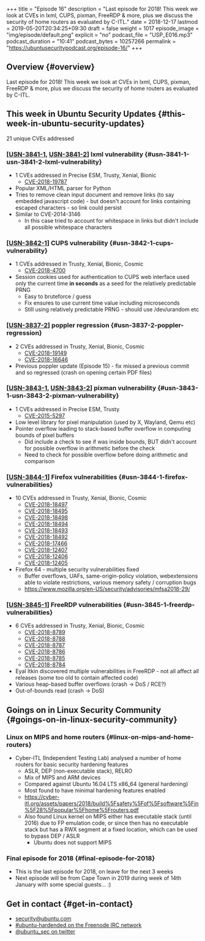 +++
title = "Episode 16"
description = "Last episode for 2018! This week we look at CVEs in lxml, CUPS, pixman, FreeRDP & more, plus we discuss the security of home routers as evaluated by C-ITL."
date = 2018-12-17
lastmod = 2019-05-20T20:34:25+09:30
draft = false
weight = 1017
episode_image = "img/episode/default.png"
explicit = "no"
podcast_file = "USP_E016.mp3"
podcast_duration = "10:41"
podcast_bytes = 10257266
permalink = "https://ubuntusecuritypodcast.org/episode-16/"
+++

## Overview {#overview}

Last episode for 2018! This week we look at CVEs in lxml, CUPS, pixman, FreeRDP & more, plus we discuss the security of home routers as evaluated by C-ITL.


## This week in Ubuntu Security Updates {#this-week-in-ubuntu-security-updates}

21 unique CVEs addressed


### [[USN-3841-1](https://usn.ubuntu.com/3841-1/), [USN-3841-2](https://usn.ubuntu.com/3841-2/)] lxml vulnerability {#usn-3841-1-usn-3841-2-lxml-vulnerability}

-   1 CVEs addressed in Precise ESM, Trusty, Xenial, Bionic
    -   [CVE-2018-19787](https://people.canonical.com/~ubuntu-security/cve/CVE-2018-19787)
-   Popular XML/HTML parser for Python
-   Tries to remove clean input document and remove links (to say embedded
    javascript code) - but doesn't account for links containing escaped
    characters - so link could persist
-   Similar to CVE-2014-3146
    -   In this case tried to account for whitespace in links but didn't include
        all possible whitespace characters


### [[USN-3842-1](https://usn.ubuntu.com/3842-1/)] CUPS vulnerability {#usn-3842-1-cups-vulnerability}

-   1 CVEs addressed in Trusty, Xenial, Bionic, Cosmic
    -   [CVE-2018-4700](https://people.canonical.com/~ubuntu-security/cve/CVE-2018-4700)
-   Session cookies used for authentication to CUPS web interface used only the
    current time **in seconds** as a seed for the relatively predictable PRNG
    -   Easy to bruteforce / guess
    -   Fix ensures to use current time value including microseconds
    -   Still using relatively predictable PRNG - should use /dev/urandom etc


### [[USN-3837-2](https://usn.ubuntu.com/3837-2/)] poppler regression {#usn-3837-2-poppler-regression}

-   2 CVEs addressed in Trusty, Xenial, Bionic, Cosmic
    -   [CVE-2018-19149](https://people.canonical.com/~ubuntu-security/cve/CVE-2018-19149)
    -   [CVE-2018-16646](https://people.canonical.com/~ubuntu-security/cve/CVE-2018-16646)
-   Previous poppler update (Episode 15) - fix missed a previous commit and so
    regressed (crash on opening certain PDF files)


### [[USN-3843-1](https://usn.ubuntu.com/3843-1/), [USN-3843-2](https://usn.ubuntu.com/3843-2/)] pixman vulnerability {#usn-3843-1-usn-3843-2-pixman-vulnerability}

-   1 CVEs addressed in Precise ESM, Trusty
    -   [CVE-2015-5297](https://people.canonical.com/~ubuntu-security/cve/CVE-2015-5297)
-   Low level library for pixel manipulation (used by X, Wayland, Qemu etc)
-   Pointer overflow leading to stack-based buffer overflow in computing bounds of pixel buffers
    -   Did include a check to see if was inside bounds, BUT didn't account for
        possible overflow in arithmetic before the check
    -   Need to check for possible overflow before doing arithmetic and comparison


### [[USN-3844-1](https://usn.ubuntu.com/3844-1/)] Firefox vulnerabilities {#usn-3844-1-firefox-vulnerabilities}

-   10 CVEs addressed in Trusty, Xenial, Bionic, Cosmic
    -   [CVE-2018-18497](https://people.canonical.com/~ubuntu-security/cve/CVE-2018-18497)
    -   [CVE-2018-18495](https://people.canonical.com/~ubuntu-security/cve/CVE-2018-18495)
    -   [CVE-2018-18498](https://people.canonical.com/~ubuntu-security/cve/CVE-2018-18498)
    -   [CVE-2018-18494](https://people.canonical.com/~ubuntu-security/cve/CVE-2018-18494)
    -   [CVE-2018-18493](https://people.canonical.com/~ubuntu-security/cve/CVE-2018-18493)
    -   [CVE-2018-18492](https://people.canonical.com/~ubuntu-security/cve/CVE-2018-18492)
    -   [CVE-2018-17466](https://people.canonical.com/~ubuntu-security/cve/CVE-2018-17466)
    -   [CVE-2018-12407](https://people.canonical.com/~ubuntu-security/cve/CVE-2018-12407)
    -   [CVE-2018-12406](https://people.canonical.com/~ubuntu-security/cve/CVE-2018-12406)
    -   [CVE-2018-12405](https://people.canonical.com/~ubuntu-security/cve/CVE-2018-12405)
-   Firefox 64 - multiple security vulnerabilities fixed
    -   Buffer overflows, UAFs, same-origin-policy violation, webextensions able to
        violate restrictions, various memory safety / corruption bugs
    -   <https://www.mozilla.org/en-US/security/advisories/mfsa2018-29/>


### [[USN-3845-1](https://usn.ubuntu.com/3845-1/)] FreeRDP vulnerabilities {#usn-3845-1-freerdp-vulnerabilities}

-   6 CVEs addressed in Trusty, Xenial, Bionic, Cosmic
    -   [CVE-2018-8789](https://people.canonical.com/~ubuntu-security/cve/CVE-2018-8789)
    -   [CVE-2018-8788](https://people.canonical.com/~ubuntu-security/cve/CVE-2018-8788)
    -   [CVE-2018-8787](https://people.canonical.com/~ubuntu-security/cve/CVE-2018-8787)
    -   [CVE-2018-8786](https://people.canonical.com/~ubuntu-security/cve/CVE-2018-8786)
    -   [CVE-2018-8785](https://people.canonical.com/~ubuntu-security/cve/CVE-2018-8785)
    -   [CVE-2018-8784](https://people.canonical.com/~ubuntu-security/cve/CVE-2018-8784)
-   Eyal Itkin discovered multiple vulnerabilities in FreeRDP - not all affect all releases (some too old to contain affected code)
-   Various heap-based buffer overflows (crash -> DoS / RCE?)
-   Out-of-bounds read (crash -> DoS)


## Goings on in Linux Security Community {#goings-on-in-linux-security-community}


### Linux on MIPS and home routers {#linux-on-mips-and-home-routers}

-   Cyber-ITL (Independent Testing Lab) analysed a number of home routers for basic security hardening features
    -   ASLR, DEP (non-executable stack), RELRO
    -   Mix of MIPS and ARM devices
    -   Compared against Ubuntu 16.04 LTS x86\_64 (general hardening)
    -   Most found to have minimal hardening features enabled
    -   <https://cyber-itl.org/assets/papers/2018/build%5Fsafety%5Fof%5Fsoftware%5Fin%5F28%5Fpopular%5Fhome%5Frouters.pdf>
    -   Also found Linux kernel on MIPS either has executable stack (until 2016)
        due to FP emulation code, or since then has no executable stack but has a
        RWX segment at a fixed location, which can be used to bypass DEP / ASLR
        -   Ubuntu does not support MIPS


### Final episode for 2018 {#final-episode-for-2018}

-   This is the last episode for 2018, on leave for the next 3 weeks
-   Next episode will be from Cape Town in 2019 during week of 14th January with some special guests... :)


## Get in contact {#get-in-contact}

-   [security@ubuntu.com](mailto:security@ubuntu.com)
-   [#ubuntu-hardended on the Freenode IRC network](http://webchat.freenode.net?channels=%23ubuntu-hardened&uio=d4)
-   [@ubuntu\_sec on twitter](https://twitter.com/ubuntu%5Fsec)